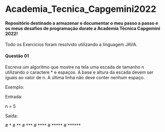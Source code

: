 # Academia_Tecnica_Capgemini2022
<h4>Repositório destinado a armazenar e documentar o meu passo a passo e os meus desafios de programação durate a Academia Técnica Capgemini 2022!</h4>

<p>Todo os Exercicios foram resolvido utilizando a linguagem JAVA.</p>


<h4>Questão 01</h5>
<p>Escreva um algoritmo que mostre na tela uma escada de tamanho n utilizando o caractere * e espaços. 
A base e altura da escada devem ser iguais ao valor de n. A última linha não deve conter nenhum espaço.</p>
<p>Exemplo:</p>
<p>Entrada:</p> 
<p>n = 5</p>

<p>Saída:</p> 
<p>
#      *
#     **
#    ***
#   ****
#  *****
# ****** 
</p>